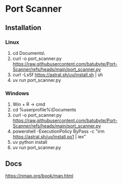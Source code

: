 # Port Scanner

## Installation
### Linux
  1. cd Documents\
  2. curl -o port_scanner.py https://raw.githubusercontent.com/batubyte/Port-Scanner/refs/heads/main/port_scanner.py
  3. curl -LsSf https://astral.sh/uv/install.sh | sh
  4. uv run port_scanner.py
### Windows
1. Win + R -> cmd
2. cd %userprofile%\Documents
3. curl -o port_scanner.py https://raw.githubusercontent.com/batubyte/Port-Scanner/refs/heads/main/port_scanner.py
4. powershell -ExecutionPolicy ByPass -c "irm https://astral.sh/uv/install.ps1 | iex"
5. uv python install
6. uv run port_scanner.py

## Docs
https://nmap.org/book/man.html
